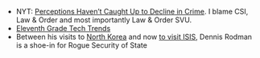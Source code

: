 * NYT: [Perceptions Haven’t Caught Up to Decline in Crime](http://www.nytimes.com/2014/09/17/upshot/perceptions-havent-caught-up-to-decline-in-crime.html?rref=upshot&abt=0002&abg=0&_r=0). I blame CSI, Law &amp; Order and most importantly Law &amp; Order SVU.
* [Eleventh Grade Tech Trends](https://medium.com/musings-about-text-boxes/eleventh-grade-tech-trends-aca537e9ce62)
* Between his visits to [North Korea](http://www.vice.com/read/north-korea-has-a-friend-in-dennis-rodman) and now [to visit ISIS](http://nationalreport.net/dennis-rodman-isis/), Dennis Rodman is a shoe-in for Rogue Security of State
